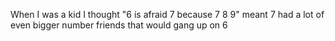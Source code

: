 When I was a kid I thought "6 is afraid 7 because 7 8 9" meant 7 had a lot of even bigger number friends that would gang up on 6

